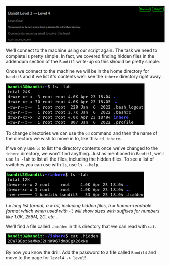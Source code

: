 ![bandit3_01.png](https://raw.githubusercontent.com/ToasterMouse/WriteupsAndCTFs/main/overthewire/bandit/images/bandit3_01.png)

We'll connect to the machine using our script again. The task we need to complete is pretty simple. In fact, we covered finding hidden files in the addendum section of the `Bandit1` write-up so this should be pretty simple.

Once we connect to the machine we will be in the home directory for `bandit3` and if we list it's contents we'll see the `inhere` directory right away.

![bandit3_02.png](https://raw.githubusercontent.com/ToasterMouse/WriteupsAndCTFs/main/overthewire/bandit/images/bandit3_02.png)

To change directories we can use the `cd` command and then the name of the directory we wish to move in to, like this: `cd inhere`.

If we only use `ls` to list the directory contents once we've changed to the `inhere` directory, we won't find anything. Just as mentioned in `Bandit1`, we'll use `ls -lah` to list all the files, including the hidden files. To see a list of switches you can use with `ls`, use `ls --help`.

![bandit3_03.png](https://raw.githubusercontent.com/ToasterMouse/WriteupsAndCTFs/main/overthewire/bandit/images/bandit03_03.png)

*l = long list format, a = all, including hidden files, h = human-readable format which when used with `-l` will show sizes with suffixes for numbers like 1.0K, 256M, 2G, etc...*

We'll find a file called `.hidden` in this directory that we can read with `cat`.

![bandit3_04.png](https://raw.githubusercontent.com/ToasterMouse/WriteupsAndCTFs/main/overthewire/bandit/images/bandit3_04.png)

By now you know the drill. Add the password to a file called `Bandit4` and move to the page for `level4 -> level5`.


